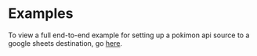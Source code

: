 # Examples

To view a full end-to-end example for setting up a pokimon api source to a google sheets destination, go [here](./pokeapi/example.tf).
